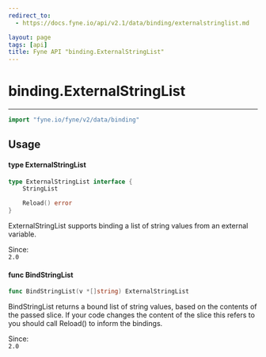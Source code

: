 ```yaml
---
redirect_to:
  - https://docs.fyne.io/api/v2.1/data/binding/externalstringlist.md

layout: page
tags: [api]
title: Fyne API "binding.ExternalStringList"
---
```



# binding.ExternalStringList
---
```go
import "fyne.io/fyne/v2/data/binding"
```

## Usage

#### type ExternalStringList

```go
type ExternalStringList interface {
	StringList

	Reload() error
}
```

ExternalStringList supports binding a list of string values from an external variable.


<div class="since">Since: <code>
2.0</code></div>

#### func  BindStringList

```go
func BindStringList(v *[]string) ExternalStringList
```
BindStringList returns a bound list of string values, based on the contents of the passed slice. If your code changes the content of the slice this refers to you should call Reload() to inform the bindings.


<div class="since">Since: <code>
2.0</code></div>
